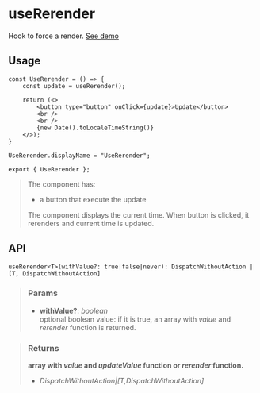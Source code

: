 # useRerender
Hook to force a render. [See demo](https://react-tools.ndria.dev/#/hooks/lifecycle/useRerender)

## Usage

```tsx
const UseRerender = () => {
	const update = useRerender();

	return (<>
		<button type="button" onClick={update}>Update</button>
		<br />
		<br />
		{new Date().toLocaleTimeString()}
	</>);
}

UseRerender.displayName = "UseRerender";

export { UseRerender };
```

> The component has:
> - a button that execute the update
> 
> The component displays the current time. When button is clicked, it rerenders and current time is updated.


## API

```tsx
useRerender<T>(withValue?: true|false|never): DispatchWithoutAction | [T, DispatchWithoutAction]
```


> ### Params
>
> - __withValue?__: _boolean_  
optional boolean value: if it is true, an array with _value_ and _rerender_ function is returned.
>



> ### Returns
>
> __array with _value_ and _updateValue_ function or _rerender_ function.__
> - _DispatchWithoutAction|[T,DispatchWithoutAction]_  
>